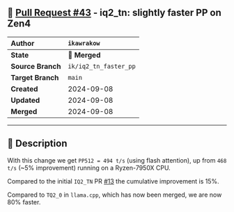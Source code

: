## 🔀 [Pull Request #43](https://github.com/ikawrakow/ik_llama.cpp/pull/43) - iq2_tn: slightly faster PP on Zen4

| **Author** | `ikawrakow` |
| :--- | :--- |
| **State** | 🔀 **Merged** |
| **Source Branch** | `ik/iq2_tn_faster_pp` |
| **Target Branch** | `main` |
| **Created** | 2024-09-08 |
| **Updated** | 2024-09-08 |
| **Merged** | 2024-09-08 |

---

## 📄 Description

With this change we get `PP512 = 494 t/s` (using flash attention), up from `468 t/s` (~5% improvement) running on a Ryzen-7950X CPU.

Compared to the initial `IQ2_TN` PR [#13](https://github.com/ikawrakow/ik_llama.cpp/issues/13) the cumulative improvement is 15%.

Compared to `TQ2_0` in `llama.cpp`, which has now been merged, we are now 80% faster.
